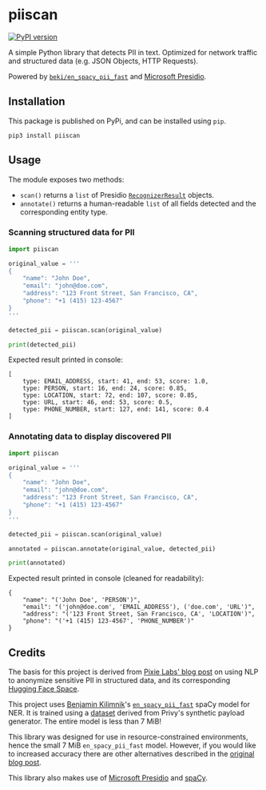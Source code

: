 # piiscan

[![PyPI version](https://badge.fury.io/py/piiscan.svg)](https://badge.fury.io/py/piiscan)

A simple Python library that detects PII in text. Optimized for network traffic and structured data (e.g. JSON Objects, HTTP Requests).

Powered by [`beki/en_spacy_pii_fast`](https://huggingface.co/beki/en_spacy_pii_fast) and [Microsoft Presidio](https://microsoft.github.io/presidio/).

## Installation

This package is published on PyPi, and can be installed using `pip`.

```
pip3 install piiscan
```

## Usage

The module exposes two methods:
- `scan()` returns a `list` of Presidio [`RecognizerResult`](https://microsoft.github.io/presidio/api/analyzer_python/#presidio_analyzer.RecognizerResult) objects.
- `annotate()` returns a human-readable `list` of all fields detected and the corresponding entity type.

### Scanning structured data for PII

```python
import piiscan

original_value = '''
{
    "name": "John Doe",
    "email": "john@doe.com",
    "address": "123 Front Street, San Francisco, CA",
    "phone": "+1 (415) 123-4567"
}
'''

detected_pii = piiscan.scan(original_value)

print(detected_pii)

```

Expected result printed in console:

```
[
    type: EMAIL_ADDRESS, start: 41, end: 53, score: 1.0, 
    type: PERSON, start: 16, end: 24, score: 0.85, 
    type: LOCATION, start: 72, end: 107, score: 0.85, 
    type: URL, start: 46, end: 53, score: 0.5, 
    type: PHONE_NUMBER, start: 127, end: 141, score: 0.4
]
```

### Annotating data to display discovered PII

```python
import piiscan

original_value = '''
{
    "name": "John Doe",
    "email": "john@doe.com",
    "address": "123 Front Street, San Francisco, CA",
    "phone": "+1 (415) 123-4567"
}
'''

detected_pii = piiscan.scan(original_value)

annotated = piiscan.annotate(original_value, detected_pii)

print(annotated)

```

Expected result printed in console (cleaned for readability):

```
{  
    "name": "('John Doe', 'PERSON')",  
    "email": "('john@doe.com', 'EMAIL_ADDRESS'), ('doe.com', 'URL')",   
    "address": "('123 Front Street, San Francisco, CA', 'LOCATION')", 
    "phone": "('+1 (415) 123-4567', 'PHONE_NUMBER')"
}
```

## Credits

The basis for this project is derived from [Pixie Labs' blog post](https://blog.px.dev/detect-pii/) on using NLP to anonymize sensitive PII in structured data, and its corresponding [Hugging Face Space](https://huggingface.co/spaces/beki/pii-anonymizer).

This project uses [Benjamin Kilimnik](https://kilimnik.org/)'s [`en_spacy_pii_fast`](https://huggingface.co/beki/en_spacy_pii_fast) spaCy model for NER. It is trained using a [dataset](https://huggingface.co/datasets/beki/privy) derived from Privy's synthetic payload generator. The entire model is less than 7 MiB!

This library was designed for use in resource-constrained environments, hence the small 7 MiB `en_spacy_pii_fast` model. However, if you would like to increased accuracy there are other alternatives described in the [original blog post](https://blog.px.dev/detect-pii/).

This library also makes use of [Microsoft Presidio](https://microsoft.github.io/presidio/) and [spaCy](https://spacy.io/).
